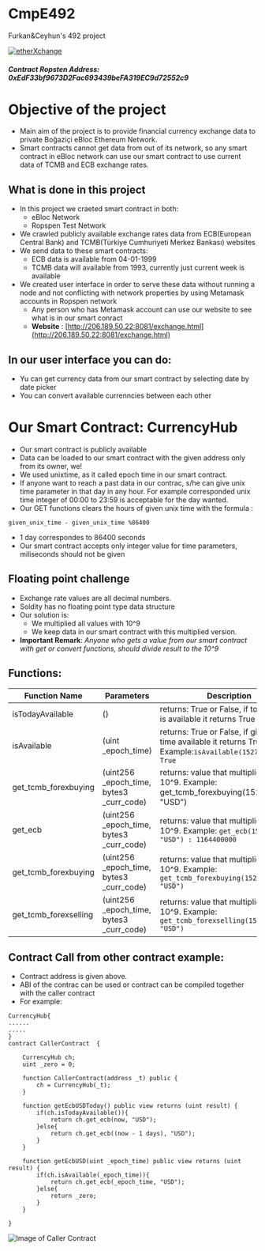 # CmpE492
Furkan&amp;Ceyhun's 492 project

[![etherXchange](https://github.com/fepersembe/CmpE492/blob/master/website/etherxchange.png
)](https://github.com/fepersembe/CmpE492)

##### Contract Ropsten Address: 0xEdF33bf9673D2Fac693439beFA319EC9d72552c9

# Objective of the project
- Main aim of the project is to provide financial currency exchange data to private Boğaziçi eBloc Ethereum Network.
- Smart contracts cannot get data from out of its network, so any smart contract in eBloc network can use our smart contract to use current data of TCMB and ECB exchange rates.

## What is done in this project
- In this project we craeted smart contract in both:
    * eBloc Network
    * Ropspen Test Network
- We crawled publicly available exchange rates data from ECB(European Central Bank) and TCMB(Türkiye Cumhuriyeti Merkez Bankası) websites
- We send data to these smart contracts:
    * ECB data is available from 04-01-1999
    * TCMB data will available from 1993, currently just current week is available
- We created user interface in order to serve these data without running a node and not conflicting with network properties by using Metamask accounts in Ropspen network
    * Any person who has Metamask account can use our website to see what is in our smart conract
    * **Website** : [http://206.189.50.22:8081/exchange.html](http://206.189.50.22:8081/exchange.html)

## In our user interface you can do:
- Yu can get currency data from our smart contract by selecting date by date picker
- You can convert available currenncies between each other


# Our Smart Contract: CurrencyHub
- Our smart contract is publicly available
- Data can be loaded to our smart contract with the given address only from its owner, we!
- We used unixtime, as it called epoch time in our smart contract.
- If anyone want to reach a past data in our contrac, s/he can give unix time parameter in that day in any hour. For example corresponded unix time integer of 00:00 to 23:59 is acceptable for the day wanted.
- Our GET functions clears the hours of given unix time with the formula :
```
given_unix_time - given_unix_time %86400
```
- 1 day correspondes to 86400 seconds
- Our smart contract accepts only integer value for time parameters, miliseconds should not be given


## Floating point challenge
- Exchange rate values are all decimal numbers.
- Soldity has no floating point type data structure
- Our solution is:
    * We multiplied all values with 10^9
    * We keep data in our smart contract with this multiplied version.
- **Important Remark**: *Anyone who gets a value from our smart contract with get or convert functions, should divide result to the 10^9*


## Functions:
| Function Name | Parameters | Description
| ------ | ------ | ------ |
| isTodayAvailable | () | returns: True or False, if today's data is available it returns True
| isAvailable | (uint _epoch_time) | returns: True or False, if given unix time available it returns True. Example:```isAvailable(1527552000): True``` |
| get_tcmb_forexbuying |(uint256 _epoch_time, bytes3 _curr_code)| returns: value that multiplied with 10^9. Example: get_tcmb_forexbuying(1527552000, "USD")|
| get_ecb |(uint256 _epoch_time, bytes3 _curr_code)| returns: value that multiplied with 10^9. Example: ```get_ecb(1527552000, "USD") : 1164400000```|
| get_tcmb_forexbuying |(uint256 _epoch_time, bytes3 _curr_code)| returns: value that multiplied with 10^9. Example: ```get_tcmb_forexbuying(1527552000, "USD")```|
| get_tcmb_forexselling |(uint256 _epoch_time, bytes3 _curr_code)| returns: value that multiplied with 10^9. Example: ```get_tcmb_forexselling(1527552000, "USD")```|



## Contract Call from other contract example:
* Contract address is given above.
* ABI of the contrac can be used or contract can be compiled together with the caller contract
* For example:
```
CurrencyHub{
......
.....
}
contract CallerContract  {
    
    CurrencyHub ch;
    uint _zero = 0;
    
    function CallerContract(address _t) public {
        ch = CurrencyHub(_t);
    }
 
    function getEcbUSDToday() public view returns (uint result) {
        if(ch.isTodayAvailable()){
            return ch.get_ecb(now, "USD");
        }else{
            return ch.get_ecb((now - 1 days), "USD");
        }
    }
    
    function getEcbUSD(uint _epoch_time) public view returns (uint result) {
        if(ch.isAvailable(_epoch_time)){
            return ch.get_ecb(_epoch_time, "USD");
        }else{
            return _zero;
        }
    }
    
}
```
![Image of Caller Contract](https://github.com/fepersembe/CmpE492/blob/master/website/caller_example.png)
